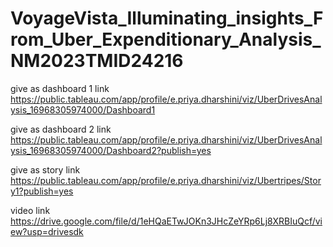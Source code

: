 # VoyageVista_Illuminating_insights_From_Uber_Expenditionary_Analysis_NM2023TMID24216


give as dashboard 1 link https://public.tableau.com/app/profile/e.priya.dharshini/viz/UberDrivesAnalysis_16968305974000/Dashboard1

give as dashboard 2 link https://public.tableau.com/app/profile/e.priya.dharshini/viz/UberDrivesAnalysis_16968305974000/Dashboard2?publish=yes

give as story link https://public.tableau.com/app/profile/e.priya.dharshini/viz/Ubertripes/Story1?publish=yes

video link https://drive.google.com/file/d/1eHQaETwJOKn3JHcZeYRp6Lj8XRBIuQcf/view?usp=drivesdk
